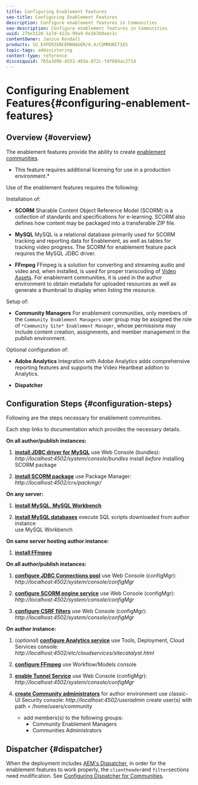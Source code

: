 ```yaml
---
title: Configuring Enablement Features
seo-title: Configuring Enablement Features
description: Configure enablement features in Communities
seo-description: Configure enablement features in Communities
uuid: 27be3128-1a7d-412e-99a9-6e3b3b0aec1c
contentOwner: Janice Kendall
products: SG_EXPERIENCEMANAGER/6.4/COMMUNITIES
topic-tags: administering
content-type: reference
discoiquuid: 765a3d9b-4552-403e-872c-fdf684ac271d
---
```


# Configuring Enablement Features{#configuring-enablement-features}

## Overview {#overview}

The enablement features provide the ability to create [enablement communities](/help/communities/overview.md#enablement-community).

* This feature requires additional licensing for use in a production environment.*

Use of the enablement features requires the following:

Installation of:

* **SCORM** 
  Sharable Content Object Reference Model (SCORM) is a collection of standards and specifications for e-learning. SCORM also defines how content may be packaged into a transferable ZIP file.

* **MySQL** 
  MySQL is a relational database primarily used for SCORM tracking and reporting data for Enablement, as well as tables for tracking video progress. The SCORM for enablement feature pack requires the MySQL JDBC driver.

* **FFmpeg** 
  FFmpeg is a solution for converting and streaming audio and video and, when installed, is used for proper transcoding of [Video Assets](/help/sites-authoring/default-components-foundation.md#video). For enablement communities, it is used in the author environment to obtain metadata for uploaded resources as well as generate a thumbnail to display when listing the resource.

Setup of:

* **Community Managers** 
  For enablement communities, only members of the `Community Enablement Managers` user group may be assigned the role of `*Community Site* Enablement Manager`, whose permissions may include content creation, assignments, and member management in the publish environment.

Optional configuration of:

* **Adobe Analytics** 
  Integration with Adobe Analytics adds comprehensive reporting features and supports the Video Heartbeat addtion to Analytics.

* **Dispatcher**

## Configuration Steps {#configuration-steps}

Following are the steps necessary for enablement communities.

Each step links to documentation which provides the necessary details.

**On all author/publish instances:**

1. **[install JDBC driver for MySQL](/help/communities/deploy-communities.md#jdbc-driver-for-mysql)** 
use Web Console (bundles): *http://localhost:4502/system/console/bundles* 
install *before* installing SCORM package

1. **[install SCORM package](/help/communities/deploy-communities.md#scorm-package)** 
use Package Manager: *http://localhost:4502/crx/packmgr/*

**On any server:**

1. **[install MySQL, MySQL Workbench](/help/communities/mysql.md)**

1. **[install MySQL databases](/help/communities/mysql.md#database-setup)** 
execute SQL scripts downloaded from author instance  
use MySQL Workbench

**On same server hosting author instance:**

1. **[install FFmpeg](/help/communities/ffmpeg.md)**

**On all author/publish instances:**

1. **[configure JDBC Connections pool](/help/communities/mysql.md#configure-jdbc-connections)** 
use Web Console (configMgr): *http://localhost:4502/system/console/configMgr*

1. **[configure SCORM engine service](/help/communities/mysql.md#aem-communities-scormengine-service)** 
use Web Console (configMgr): *http://localhost:4502/system/console/configMgr*

1. **[configure CSRF filters](/help/communities/mysql.md#adobe-granite-csrf-filter)** 
use Web Console (configMgr): *http://localhost:4502/system/console/configMgr*

**On author instance:**

1. (*optional*) **[configure Analytics service](/help/communities/analytics.md)** 
use Tools, Deployment, Cloud Services console: *http://localhost:4502/etc/cloudservices/sitecatalyst.html*

1. **[configure FFmpeg](/help/communities/ffmpeg.md#configure-ffmpeg-transcoding-service)** 
use Workflow/Models console

1. **[enable Tunnel Service](/help/communities/deploy-communities.md#tunnel-service-on-author)** 
use Web Console (configMgr): *http://localhost:4502/system/console/configMgr*

1. **[create Community administrators](/help/communities/users.md#creating-community-members)** for author environment use classic-UI Security console: *http://localhost:4502/useradmin* 
 create user(s) with path = /home/users/community  

    * add members(s) to the following groups:  
      * Community Enablement Managers  
      * Communities Administrators

## Dispatcher {#dispatcher}

When the deployment includes [AEM's Dispatcher](https://helpx.adobe.com/experience-manager/dispatcher/using/dispatcher.html), in order for the enablement features to work properly, the `clientheader`and `filter`sections need modification. See [Configuring Dispatcher for Communities](/help/communities/dispatcher.md#enablement).
